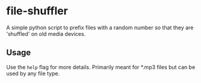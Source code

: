 # file-shuffler
A simple python script to prefix files with a random number so that they are 'shuffled' on old media devices.

## Usage
Use the `help` flag for more details. Primarily meant for \*.mp3 files but can be used by any file type.  
